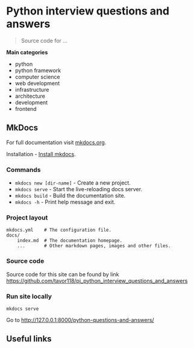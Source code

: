 # Python interview questions and answers

> Source code for ...

**Main categories**
- python
- python framework
- computer science
- web development
- infrastructure
- architecture
- development
- frontend


## MkDocs

For full documentation visit [mkdocs.org](https://www.mkdocs.org).

Installation - [Install mkdocs](https://lyz-code.github.io/blue-book/linux/mkdocs/#installation).


### Commands

* `mkdocs new [dir-name]` - Create a new project.
* `mkdocs serve` - Start the live-reloading docs server.
* `mkdocs build` - Build the documentation site.
* `mkdocs -h` - Print help message and exit.


### Project layout

```text
mkdocs.yml    # The configuration file.
docs/
    index.md  # The documentation homepage.
    ...       # Other markdown pages, images and other files.
```

### Source code

Source code for this site can be found by link
https://github.com/tavor118/pj_python_interview_questions_and_answers


### Run site locally

```shell
mkdocs serve
```

Go to http://127.0.0.1:8000/python-questions-and-answers/


## Useful links

